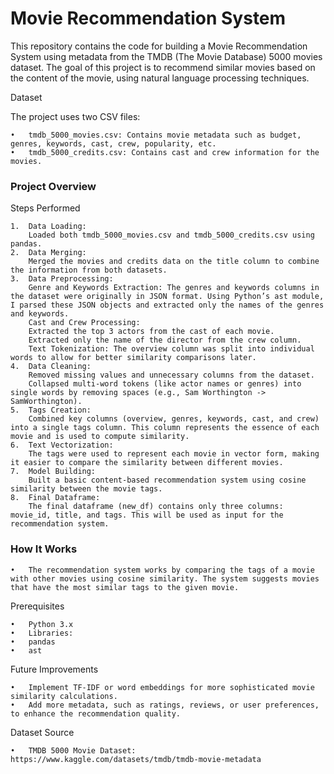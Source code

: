 # Movie Recommendation System

This repository contains the code for building a Movie Recommendation System using metadata from the TMDB (The Movie Database) 5000 movies dataset. The goal of this project is to recommend similar movies based on the content of the movie, using natural language processing techniques.

Dataset

The project uses two CSV files:

	•	tmdb_5000_movies.csv: Contains movie metadata such as budget, genres, keywords, cast, crew, popularity, etc.
	•	tmdb_5000_credits.csv: Contains cast and crew information for the movies.

### Project Overview

Steps Performed

	1.	Data Loading:
		Loaded both tmdb_5000_movies.csv and tmdb_5000_credits.csv using pandas.
	2.	Data Merging:
		Merged the movies and credits data on the title column to combine the information from both datasets.
	3.	Data Preprocessing:
		Genre and Keywords Extraction: The genres and keywords columns in the dataset were originally in JSON format. Using Python’s ast module, I parsed these JSON objects and extracted only the names of the genres and keywords.
		Cast and Crew Processing:
		Extracted the top 3 actors from the cast of each movie.
		Extracted only the name of the director from the crew column.
		Text Tokenization: The overview column was split into individual words to allow for better similarity comparisons later.
	4.	Data Cleaning:
		Removed missing values and unnecessary columns from the dataset.
		Collapsed multi-word tokens (like actor names or genres) into single words by removing spaces (e.g., Sam Worthington -> SamWorthington).
	5.	Tags Creation:
		Combined key columns (overview, genres, keywords, cast, and crew) into a single tags column. This column represents the essence of each movie and is used to compute similarity.
	6.	Text Vectorization:
		The tags were used to represent each movie in vector form, making it easier to compare the similarity between different movies.
	7.	Model Building:
		Built a basic content-based recommendation system using cosine similarity between the movie tags.
	8.	Final Dataframe:
		The final dataframe (new_df) contains only three columns: movie_id, title, and tags. This will be used as input for the recommendation system.

### How It Works

	•	The recommendation system works by comparing the tags of a movie with other movies using cosine similarity. The system suggests movies that have the most similar tags to the given movie.

Prerequisites

	•	Python 3.x
	•	Libraries:
	•	pandas
	•	ast
Future Improvements

	•	Implement TF-IDF or word embeddings for more sophisticated movie similarity calculations.
	•	Add more metadata, such as ratings, reviews, or user preferences, to enhance the recommendation quality.

Dataset Source

	•	TMDB 5000 Movie Dataset: https://www.kaggle.com/datasets/tmdb/tmdb-movie-metadata

